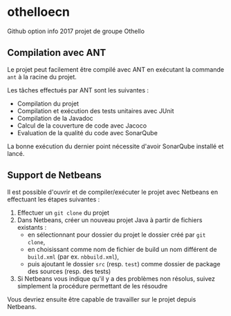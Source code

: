 # othelloecn
Github option info 2017 projet de groupe Othello


## Compilation avec ANT

Le projet peut facilement être compilé avec ANT en exécutant la commande ```ant``` à la racine du projet.

Les tâches effectués par ANT sont les suivantes :
 
- Compilation du projet 
- Compilation et exécution des tests unitaires avec JUnit
- Compilation de la Javadoc
- Calcul de la couverture de code avec Jacoco
- Evaluation de la qualité du code avec SonarQube

La bonne exécution du dernier point nécessite d'avoir SonarQube installé et lancé.



## Support de Netbeans

Il est possible d'ouvrir et de compiler/exécuter le projet avec Netbeans en effectuant les étapes suivantes :

1. Effectuer un ```git clone``` du projet
2. Dans Netbeans, créer un nouveau projet Java à partir de fichiers existants :
    * en sélectionnant pour dossier du projet le dossier créé par ```git clone```,
	* en choisissant comme nom de fichier de build un nom différent de ```build.xml``` (par ex. ```nbbuild.xml```),
    * puis ajoutant le dossier ```src``` (resp. ```test```) comme dossier de package des sources (resp. des tests)
3. Si Netbeans vous indique qu'il y a des problèmes non résolus, suivez simplement la procédure permettant de les résoudre

Vous devriez ensuite être capable de travailler sur le projet depuis Netbeans.
